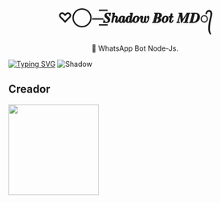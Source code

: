 <h1 align="center">♡⃝⏤͟͟͞͞𝑺𝒉𝒂𝒅𝒐𝒘 𝑩𝒐𝒕 𝑴𝑫​᭄</h1>
 <p align="center">🌙 WhatsApp Bot Node-Js.</p>
</p>

  [![Typing SVG](https://readme-typing-svg.demolab.com?font=Fira+Code&pause=1000&color=FF0000&lines=Bienvenido+al+Repositorio+Oficial+de;Shadow+Bot-MD;Creado+por+Cristian+Escobar+🥀)](https://git.io/typing-svg)
![Shadow](https://qu.ax/CDaWO.jpg)

## Creador 

<a href="https://github.com/CrxstianEscobar">
  <img src="https://qu.ax/HsOCy.jpg" width="180px"/>
</a>
